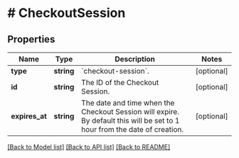 # # CheckoutSession

## Properties

Name | Type | Description | Notes
------------ | ------------- | ------------- | -------------
**type** | **string** | &#x60;checkout-session&#x60;. | [optional]
**id** | **string** | The ID of the Checkout Session. | [optional]
**expires_at** | **string** | The date and time when the Checkout Session will expire. By default this will be set to 1 hour from the date of creation. | [optional]

[[Back to Model list]](../../README.md#models) [[Back to API list]](../../README.md#endpoints) [[Back to README]](../../README.md)
